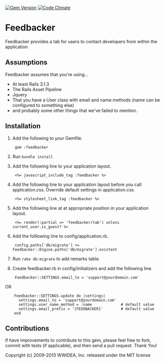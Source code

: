 [![Gem Version](https://badge.fury.io/rb/feedbacker.png)](http://badge.fury.io/rb/feedbacker)
[![Code Climate](https://codeclimate.com/github/wwidea/feedbacker.png)](https://codeclimate.com/github/wwidea/feedbacker)

Feedbacker
==========

Feedbacker provides a tab for users to contact developers from within the application

Assumptions
-----------

Feedbacker assumes that you're using...

*  At least Rails 3.1.3
*  The Rails Asset Pipeline
*  Jquery
*  That you have a User class with email and name methods (name can be configured to something else)
*  and probably some other things that we've failed to mention.

Installation
------------
1. Add the following to your Gemfile.

        gem :feedbacker

2. Run `bundle install`

3. Add the following line to your application layout.

        <%= javascript_include_tag :feedbacker %>

4. Add the following line to your application layout before you call application.css. Override default settings in application.css.

        <%= stylesheet_link_tag :feedbacker %>

5. Add the following line at at appropriate position in your application layout.

        <%= render(:partial => 'feedbacker/tab') unless current_user.is_guest? %>

6. Add the folllowing line to config/application.rb.

        config.paths['db/migrate'] += Feedbacker::Engine.paths['db/migrate'].existent
    
7. Run `rake db:migrate` to add remarks table.

8. Create feedbacker.rb in config/initializers and add the following line.

        Feedbacker::SETTINGS.email_to = 'support@yourdomain.com'
    
  OR
  
        Feedbacker::SETTINGS.update do |settings|
          settings.email_to = 'support@yourdomain.com'
          settings.user_name_method = :name             # default value
          settings.email_prefix = '[FEEDBACKER]'        # default value
        end



Contributions
-------------

If have improvements to contribute to this gem, please feel free to fork, commit with tests (if applicable), and then send a pull request. Thank You!

Copyright (c) 2009-2013 WWIDEA, Inc. released under the MIT license
